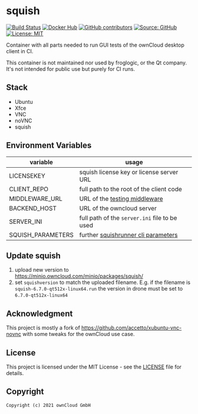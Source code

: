 # squish

[![Build Status](https://img.shields.io/drone/build/owncloud-ci/squish?logo=drone&server=https%3A%2F%2Fdrone.owncloud.com)](https://drone.owncloud.com/owncloud-ci/squish)
[![Docker Hub](https://img.shields.io/docker/v/owncloudci/squish?logo=docker&label=dockerhub&sort=semver&logoColor=white)](https://hub.docker.com/r/owncloudci/squish)
[![GitHub contributors](https://img.shields.io/github/contributors/owncloud-ci/squish)](https://github.com/owncloud-ci/squish/graphs/contributors)
[![Source: GitHub](https://img.shields.io/badge/source-github-blue.svg?logo=github&logoColor=white)](https://github.com/owncloud-ci/squish)
[![License: MIT](https://img.shields.io/github/license/owncloud-ci/squish)](https://github.com/owncloud-ci/squish/blob/master/LICENSE)

Container with all parts needed to run GUI tests of the ownCloud desktop client in CI.

This container is not maintained nor used by froglogic, or the Qt company. It's not intended for public use but purely for CI runs.

## Stack

- Ubuntu
- Xfce
- VNC
- noVNC
- squish

## Environment Variables

| variable          | usage                                                                                                              |
| ----------------- | ------------------------------------------------------------------------------------------------------------------ |
| LICENSEKEY        | squish license key or license server URL                                                                           |
| CLIENT_REPO       | full path to the root of the client code                                                                           |
| MIDDLEWARE_URL    | URL of the [testing middleware](https://github.com/owncloud/owncloud-test-middleware)                              |
| BACKEND_HOST      | URL of the owncloud server                                                                                         |
| SERVER_INI        | full path of the `server.ini` file to be used                                                                      |
| SQUISH_PARAMETERS | further [squishrunner cli parameters](https://doc.froglogic.com/squish/latest/rg-cmdline.html#rg-squishrunner-cli) |

## Update squish

1. upload new version to https://minio.owncloud.com/minio/packages/squish/
2. set `squishversion` to match the uploaded filename. E.g. if the filename is `squish-6.7.0-qt512x-linux64.run` the version in drone must be set to `6.7.0-qt512x-linux64`

## Acknowledgment

This project is mostly a fork of https://github.com/accetto/xubuntu-vnc-novnc with some tweaks for the ownCloud use case.

## License

This project is licensed under the MIT License - see the [LICENSE](https://github.com/owncloud-ci/squish/blob/master/LICENSE) file for details.

## Copyright

```Text
Copyright (c) 2021 ownCloud GmbH
```
